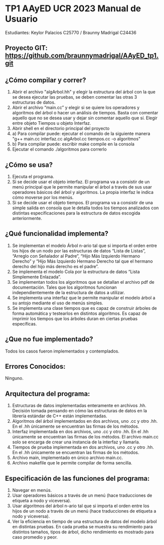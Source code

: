 # TP1  AAyED UCR 2023 Manual de Usuario

Estudiantes: Keylor Palacios C25770 / Braunny Madrigal C24436

## Proyecto GIT: https://github.com/braunnymadrigal/AAyED_tp1.git

## ¿Cómo compilar y correr?
1. Abrir el archivo "algArbol.hh" y elegir la estructura del árbol con la que se desea ejecutar las pruebas, se deben comentar las otras 3 estructuras de datos.
2. Abrir el archivo “main.cc” y elegir si se quiere los operadores y algoritmos del árbol o hacer un análisis de tiempos. Basta con comentar aquello que no se desea usar y dejar sin comentar aquello que sí. Elegir entre objeto Tiempos u objeto Interfaz.
3. Abrir shell en el directorio principal del proyecto
4. a) Para compilar puede: ejecutar el comando de la siguiente manera "g++ main.cc interfaz.cc algArbol.cc tiempos.cc  -o algoritmos"
4. b) Para compilar puede: escribir make compile en la consola
5. Ejecutar el comando ./algoritmos para correrlo

## ¿Cómo se usa?
1. Ejecuta el programa.
2. Si se decide usar el objeto interfaz. El programa va a consistir de un menú principal que le permite manipular el árbol a través de sus usar operadores básicos del árbol y algoritmos. La propia interfaz le indica cómo moverse por los menús.
3. Si se decide usar el objeto tiempos. El programa va a consistir de una simple salida en consola que le detalla todos los tiempos analizados con distintas especificaciones para la estructura de datos escogida anteriormente.

## ¿Qué funcionalidad implementa?
1. Se implementan el modelo Árbol n-ario tal que si importa el orden entre los hijos de un nodo por las estructuras de datos “Lista de Listas”, “Arreglo con Señalador al Padre”, “Hijo Más Izquierdo Hermano Derecho” y “Hijo Más Izquierdo Hermano Derecho tal que el hermano derecho del hijo más derecho es el padre”.
2. Se implementa el modelo Cola por la estructura de datos “Lista Simplemente Enlazada”.
3. Se implementan todos los algoritmos que se detallan el archivo pdf de documentación. Tales que los algoritmos funcionan independientemente de la estructura de datos a utilizar.
4. Se implementa una interfaz que le permite manipular el modelo árbol a su antojo mediante el uso de menús simples. 
5. Se implementa una clase tiempos que es capaz de construir árboles de forma automática y testearlos en distintos algoritmos. Es capaz de imprimir los tiempos que los árboles duran en ciertas pruebas específicas.

## ¿Que no fue implementado? 
Todos los casos fueron implementados y contemplados.

## Errores Conocidos:
Ninguno.

## Arquitectura del programa: 
1. Estructuras de datos implementadas enteramente en archivos .hh. Decisión tomada pensando en cómo las estructuras de datos en la librería estándar de C++ están implementadas. 
2. Algoritmos del árbol implementados en dos archivos, uno .cc y otro .hh. En el .hh únicamente se encuentran las firmas de los métodos.
3. Interfaz implementada en dos archivos, uno .cc y otro .hh. En el .hh únicamente se encuentran las firmas de los métodos. El archivo main.cc solo se encarga de crear una instancia de la interfaz y llamarla. 
4. Tiempos de prueba implementada en dos archivos, uno .cc y otro .hh. En el .hh únicamente se encuentran las firmas de los métodos.
5. Archivo main, implementado en único archivo main.cc.
6. Archivo makefile que le permite compilar de forma sencilla. 

## Especificación de las funciones del programa:
1. Navegar en menús.
2. Usar operadores básicos a través de un menú (hace traducciones de etiqueta a nodo y viceversa).
3. Usar algoritmos del árbol n-ario tal que si importa el orden entre los hijos de un nodo a través de un menú (hace traducciones de etiqueta a nodo y viceversa).
4. Ver la eficiencia en tiempo de una estructura de datos del modelo árbol en distintas pruebas. En cada prueba se muestra su rendimiento para distintos tamaños, tipos de árbol, dicho rendimiento es mostrado para caso promedio y peor.
